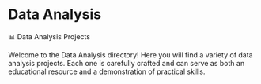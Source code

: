 # Data Analysis
📊 Data Analysis Projects

Welcome to the Data Analysis directory! Here you will find a variety of data analysis projects. Each one is carefully crafted and can serve as both an educational resource and a demonstration of practical skills.
